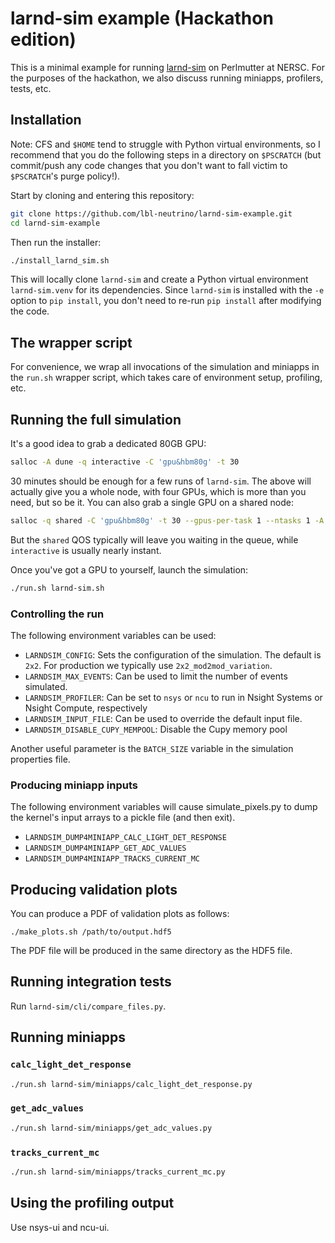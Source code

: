 # larnd-sim example (Hackathon edition)

This is a minimal example for running [larnd-sim](https://github.com/DUNE/larnd-sim) on Perlmutter at NERSC. For the purposes of the hackathon, we also discuss running miniapps, profilers, tests, etc.

## Installation

Note: CFS and `$HOME` tend to struggle with Python virtual environments, so I recommend that you do the following steps in a directory on `$PSCRATCH` (but commit/push any code changes that you don't want to fall victim to `$PSCRATCH`'s purge policy!).

Start by cloning and entering this repository:

``` bash
git clone https://github.com/lbl-neutrino/larnd-sim-example.git
cd larnd-sim-example
```

Then run the installer:

``` bash
./install_larnd_sim.sh
```

This will locally clone `larnd-sim` and create a Python virtual environment `larnd-sim.venv` for its dependencies. Since `larnd-sim` is installed with the `-e` option to `pip install`, you don't need to re-run `pip install` after modifying the code.

## The wrapper script

For convenience, we wrap all invocations of the simulation and miniapps in the `run.sh` wrapper script, which takes care of environment setup, profiling, etc.

## Running the full simulation

It's a good idea to grab a dedicated 80GB GPU:

``` bash
salloc -A dune -q interactive -C 'gpu&hbm80g' -t 30
```

30 minutes should be enough for a few runs of `larnd-sim`. The above will actually give you a whole node, with four GPUs, which is more than you need, but so be it. You can also grab a single GPU on a shared node:


``` bash
salloc -q shared -C 'gpu&hbm80g' -t 30 --gpus-per-task 1 --ntasks 1 -A dune_g
```

But the `shared` QOS typically will leave you waiting in the queue, while `interactive` is usually nearly instant.

Once you've got a GPU to yourself, launch the simulation:

``` bash
./run.sh larnd-sim.sh
```

### Controlling the run

The following environment variables can be used:

- `LARNDSIM_CONFIG`: Sets the configuration of the simulation. The default is `2x2`. For production we typically use `2x2_mod2mod_variation`.
- `LARNDSIM_MAX_EVENTS`: Can be used to limit the number of events simulated.
- `LARNDSIM_PROFILER`: Can be set to `nsys` or `ncu` to run in Nsight Systems or Nsight Compute, respectively
- `LARNDSIM_INPUT_FILE`: Can be used to override the default input file.
- `LARNDSIM_DISABLE_CUPY_MEMPOOL`: Disable the Cupy memory pool

Another useful parameter is the `BATCH_SIZE` variable in the simulation properties file.

### Producing miniapp inputs

The following environment variables will cause simulate_pixels.py to dump the kernel's input arrays to a pickle file (and then exit).

- `LARNDSIM_DUMP4MINIAPP_CALC_LIGHT_DET_RESPONSE`
- `LARNDSIM_DUMP4MINIAPP_GET_ADC_VALUES`
- `LARNDSIM_DUMP4MINIAPP_TRACKS_CURRENT_MC`

## Producing validation plots

You can produce a PDF of validation plots as follows:

```
./make_plots.sh /path/to/output.hdf5
```

The PDF file will be produced in the same directory as the HDF5 file.

## Running integration tests

Run `larnd-sim/cli/compare_files.py`.

## Running miniapps

### `calc_light_det_response`

``` bash
./run.sh larnd-sim/miniapps/calc_light_det_response.py
```

### `get_adc_values`

``` bash
./run.sh larnd-sim/miniapps/get_adc_values.py
```

### `tracks_current_mc`

``` bash
./run.sh larnd-sim/miniapps/tracks_current_mc.py
```

## Using the profiling output

Use nsys-ui and ncu-ui.
